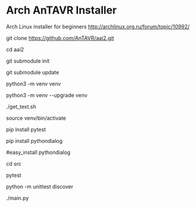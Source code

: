 Arch AnTAVR Installer
===

Arch Linux installer for beginners
http://archlinux.org.ru/forum/topic/10992/

git clone https://github.com/AnTAVR/aai2.git

cd aai2

git submodule init

git submodule update

python3 -m venv venv

python3 -m venv --upgrade venv

./get_text.sh

source venv/bin/activate

pip install pytest

pip install pythondialog

#easy_install pythondialog

cd src

pytest

python -m unittest discover

./main.py
